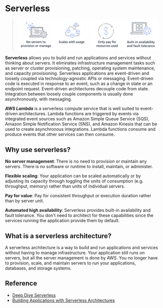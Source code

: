# Serverless

> ![serverless-compute](../assets/img/serverless-compute.png)

**Serverless** allows you to build and run applications and services without thinking about servers. It eliminates infrastructure management tasks such as server or cluster provisioning, patching, operating system maintenance, and capacity provisioning. Serverless applications are event-driven and loosely coupled via technology-agnostic APIs or messaging. Event-driven code is executed in response to an event, such as a change in state or an endpoint request. Event-driven architectures decouple code from state. Integration between loosely couple components is usually done asynchronously, with messaging.

***AWS Lambda*** is a serverless compute service that is well suited to event-driven architectures. Lambda functions are triggered by events via integrated event sources such as Amazon Simple Queue Service (SQS), Amazon Simple Notification Service (SNS), and Amazon Kinesis that can be used to create asynchronous integrations. Lambda functions consume and produce events that other services can then consume.

## Why use serverless?
**No server management**: There is no need to provision or maintain any servers. There is no software or runtime to install, maintain, or administer.

**Flexible scaling**: Your application can be scaled automatically or by adjusting its capacity through toggling the units of consumption (e.g. throughput, memory) rather than units of individual servers.

**Pay for value**: Pay for consistent throughput or execution duration rather than by server unit.

**Automated high availability**: Serverless provides built-in availability and fault tolerance. You don't need to architect for these capabilities since the services running the application provide them by default.

## What is a serverless architecture?
A serverless architecture is a way to build and run applications and services without having to manage infrastructure. Your application still runs on servers, but all the server management is done by AWS. You no longer have to provision, scale, and maintain servers to run your applications, databases, and storage systems.

## Reference
* [Deep Dive Serverless](https://aws.amazon.com/getting-started/deep-dive-serverless/)
* [Building Applications with Serverless Architectures](https://aws.amazon.com/lambda/serverless-architectures-learn-more/)